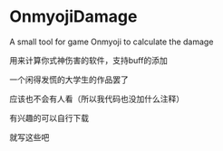 # OnmyojiDamage
A small tool for game Onmyoji to calculate the damage

用来计算你式神伤害的软件，支持buff的添加

一个闲得发慌的大学生的作品罢了

应该也不会有人看（所以我代码也没加什么注释）

有兴趣的可以自行下载

就写这些吧
